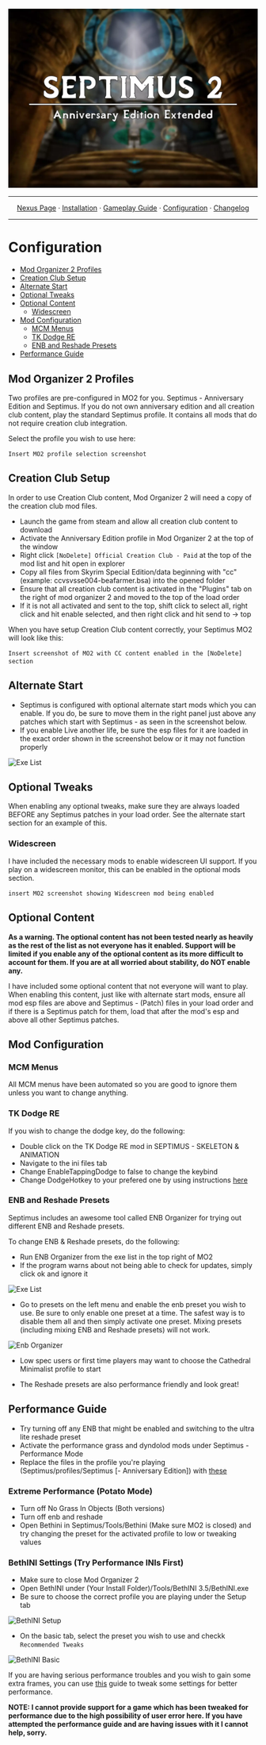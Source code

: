 <a href="https://www.youtube.com/watch?v=70DZ5UV1Bdo"><img src="images/banner.webp" target="_blank"></a>

---

<p align="center">
  <a href="https://www.nexusmods.com/skyrimspecialedition/mods/58229">Nexus Page</a> ·
  <a href="README.md">Installation</a> ·
  <a href="GAMEPLAY.md">Gameplay Guide</a> ·
  <a href="CONFIGURATION.md">Configuration</a> ·
  <a href="CHANGELOG.md">Changelog</a>
</p>

---

# Configuration

- [Mod Organizer 2 Profiles](#mod-organizer-2-profiles)
- [Creation Club Setup](#creation-club-setup)
- [Alternate Start](#alternate-start)
- [Optional Tweaks](#optional-tweaks)
- [Optional Content](#optional-content)
  - [Widescreen](#widescreen)
- [Mod Configuration](#mod-configuration)
  - [MCM Menus](#mcm-menus)
  - [TK Dodge RE](#tk-dodge-re)
  - [ENB and Reshade Presets](#ENB-and-Reshade-Presets)
- [Performance Guide](#performance-guide)

## Mod Organizer 2 Profiles

Two profiles are pre-configured in MO2 for you. Septimus - Anniversary Edition and Septimus. If you do not own anniversary edition and all creation club content, play the standard Septimus profile. It contains all mods that do not require creation club integration.

Select the profile you wish to use here:

```
Insert MO2 profile selection screenshot
```

## Creation Club Setup

In order to use Creation Club content, Mod Organizer 2 will need a copy of the creation club mod files.

- Launch the game from steam and allow all creation club content to download
- Activate the Anniversary Edition profile in Mod Organizer 2 at the top of the window
- Right click `[NoDelete] Official Creation Club - Paid` at the top of the mod list and hit open in explorer
- Copy all files from Skyrim Special Edition/data beginning with "cc" (example: ccvsvsse004-beafarmer.bsa) into the opened folder
- Ensure that all creation club content is activated in the "Plugins" tab on the right of mod organizer 2 and moved to the top of the load order
- If it is not all activated and sent to the top, shift click to select all, right click and hit enable selected, and then right click and hit send to -> top

When you have setup Creation Club content correctly, your Septimus MO2 will look like this:

```
Insert screenshot of MO2 with CC content enabled in the [NoDelete] section
```

## Alternate Start

- Septimus is configured with optional alternate start mods which you can enable. If you do, be sure to move them in the right panel just above any patches which start with Septimus - as seen in the screenshot below.
- If you enable Live another life, be sure the esp files for it are loaded in the exact order shown in the screenshot below or it may not function properly

![Exe List](https://raw.githubusercontent.com/Guitarninja2/septimus/main/images/alt_start.png)

## Optional Tweaks

When enabling any optional tweaks, make sure they are always loaded BEFORE any Septimus patches in your load order. See the alternate start section for an example of this.

### Widescreen

I have included the necessary mods to enable widescreen UI support. If you play on a widescreen monitor, this can be enabled in the optional mods section.

```
insert MO2 screenshot showing Widescreen mod being enabled
```

## Optional Content
**As a warning. The optional content has not been tested nearly as heavily as the rest of the list as not everyone has it enabled. Support will be limited if you enable any of the optional content as its more difficult to account for them. If you are at all worried about stability, do NOT enable any.**

I have included some optional content that not everyone will want to play. When enabling this content, just like with alternate start mods, ensure all mod esp files are above and Septimus - (Patch) files in your load order and if there is a Septimus patch for them, load that after the mod's esp and above all other Septimus patches.

## Mod Configuration

### MCM Menus

All MCM menus have been automated so you are good to ignore them unless you want to change anything.

### TK Dodge RE

If you wish to change the dodge key, do the following:

- Double click on the TK Dodge RE mod in SEPTIMUS - SKELETON & ANIMATION
- Navigate to the ini files tab
- Change EnableTappingDodge to false to change the keybind
- Change DodgeHotkey to your prefered one by using instructions [here](https://www.creationkit.com/index.php?title=Input_Script#DXScanCodes)

### ENB and Reshade Presets

Septimus includes an awesome tool called ENB Organizer for trying out different ENB and Reshade presets.

To change ENB & Reshade presets, do the following:

- Run ENB Organizer from the exe list in the top right of MO2
- If the program warns about not being able to check for updates, simply click ok and ignore it

![Exe List](https://raw.githubusercontent.com/Guitarninja2/septimus/main/images/exe_menu.png)

- Go to presets on the left menu and enable the enb preset you wish to use. Be sure to only enable one preset at a time. The safest way is to disable them all and then simply activate one preset. Mixing presets (including mixing ENB and Reshade presets) will not work.

![Enb Organizer](https://raw.githubusercontent.com/Guitarninja2/septimus/main/images/enb_enable.png)

- Low spec users or first time players may want to choose the Cathedral Minimalist profile to start

- The Reshade presets are also performance friendly and look great!

## Performance Guide

- Try turning off any ENB that might be enabled and switching to the ultra lite reshade preset
- Activate the performance grass and dyndolod mods under Septimus - Performance Mode
- Replace the files in the profile you're playing (Septimus/profiles/Septimus [- Anniversary Edition]) with [these](https://www.nexusmods.com/Core/Libs/Common/Widgets/DownloadPopUp?id=248298&game_id=1704)

### Extreme Performance (Potato Mode)

- Turn off No Grass In Objects (Both versions)
- Turn off enb and reshade
- Open Bethini in Septimus/Tools/Bethini (Make sure MO2 is closed) and try changing the preset for the activated profile to low or tweaking values

### BethINI Settings (Try Performance INIs First)

- Make sure to close Mod Organizer 2
- Open BethINI under (Your Install Folder)/Tools/BethINI 3.5/BethINI.exe
- Be sure to choose the correct profile you are playing under the Setup tab

![BethINI Setup](https://raw.githubusercontent.com/Guitarninja2/septimus/main/images/beth_setup.png)

- On the basic tab, select the preset you wish to use and checkk `Recommended Tweaks`

![BethINI Basic](https://raw.githubusercontent.com/Guitarninja2/septimus/main/images/beth_basic.png)

If you are having serious performance troubles and you wish to gain some extra frames, you can use [this](https://thephoenixflavour.com/tpf/performance-guide/) guide to tweak some settings for better performance.

**NOTE: I cannot provide support for a game which has been tweaked for performance due to the high possibility of user error here. If you have attempted the performance guide and are having issues with it I cannot help, sorry.**
